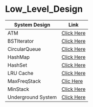 # Low_Level_Design

|     **System Design**    |    **Link**     |
|--------------------------|-----------------|
 ATM                    | [Click Here](https://github.com/rudrakshi99/Low_Level_Design/blob/master/Code/ATM.cpp)
 BSTIterator            | [Click Here](https://github.com/rudrakshi99/Low_Level_Design/blob/master/Code/BSTIterator.cpp)
 CircularQueue          | [Click Here](https://github.com/rudrakshi99/Low_Level_Design/blob/master/Code/CircularQueue.cpp)
 HashMap                | [Click Here](https://github.com/rudrakshi99/Low_Level_Design/blob/master/Code/HashMap.cpp)
 HashSet                | [Click Here](https://github.com/rudrakshi99/Low_Level_Design/blob/master/Code/HashSet.cpp)
 LRU Cache              | [Click Here](https://github.com/rudrakshi99/Low_Level_Design/blob/master/Code/LRU%20Cache.cpp)
 MaxFreqStack           | [Clic Here](https://github.com/rudrakshi99/Low_Level_Design/blob/master/Code/MaxFreqStack.cpp)
 MinStack               | [Click Here](https://github.com/rudrakshi99/Low_Level_Design/blob/master/Code/MinStack.cpp)
 Underground System     | [Click Here](https://github.com/rudrakshi99/Low_Level_Design/blob/master/Code/UndergroundSystem.cpp)

